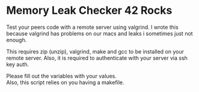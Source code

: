 # Memory Leak Checker 42 Rocks
Test your peers code with a remote server using valgrind.
I wrote this because valgrind has problems on our macs and leaks i sometimes just not enough.

This requires zip (unzip), valgrind, make and gcc to be installed on your remote server. 
Also, it is required to authenticate with your server via ssh key auth.  

Please fill out the variables with your values.  
Also, this script relies on you having a makefile.  
